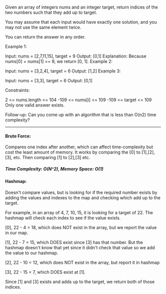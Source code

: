 Given an array of integers nums and an integer target, return indices of the two numbers such that they add up to target.

You may assume that each input would have exactly one solution, and you may not use the same element twice.

You can return the answer in any order.

Example 1:

Input: nums = [2,7,11,15], target = 9
Output: [0,1]
Explanation: Because nums[0] + nums[1] == 9, we return [0, 1].
Example 2:

Input: nums = [3,2,4], target = 6
Output: [1,2]
Example 3:

Input: nums = [3,3], target = 6
Output: [0,1]
 
Constraints:

2 <= nums.length <= 104
-109 <= nums[i] <= 109
-109 <= target <= 109
Only one valid answer exists.

Follow-up: Can you come up with an algorithm that is less than O(n2) time complexity?

----------------------------------------------------------

#### Brute Force: 
Compares one index after another, which can affect time-complexity but cost the least amount of memory. It works by comparing the [0] to [1],[2],[3], etc. Then comparing [1] to [2],[3] etc.

##### Time Complexity: O(N^2), Memory Space: O(1)


#### Hashmap: 
Doesn't compare values, but is looking for if the required number exists by adding the values and indexes to the map and checking which add up to the target.

For example, in an array of 4, 7, 10, 15, it is looking for a target of 22. The hashmap will check each index to see if the value exists. 

[0], 22 - 4 = 18, which does NOT exist in the array, but we report the value in our map.

[1], 22 - 7 = 15, which DOES exist since [3] has that number. But the hashmap doesn't know that yet since it didn't check that value so we add the value to our hashmap.

[2], 22 - 10 = 12, which does NOT exist in the array, but report it in hashmap

[3], 22 - 15 = 7, which DOES exist at [1]. 

Since [1] and [3] exists and adds up to the target, we return both of those indices.


